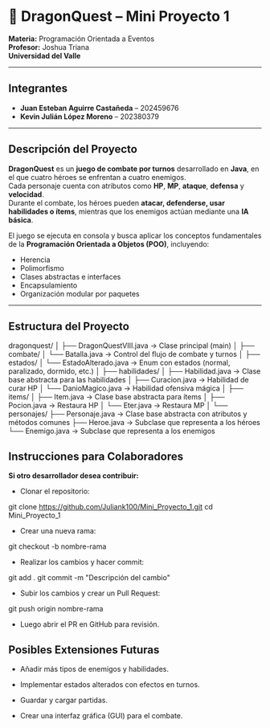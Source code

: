 # 🐉 DragonQuest – Mini Proyecto 1  
**Materia:** Programación Orientada a Eventos  
**Profesor:** Joshua Triana  
**Universidad del Valle**

---

## Integrantes  
- **Juan Esteban Aguirre Castañeda** – 202459676  
- **Kevin Julián López Moreno** – 202380379  

---

## Descripción del Proyecto  
**DragonQuest** es un **juego de combate por turnos** desarrollado en **Java**, en el que cuatro héroes se enfrentan a cuatro enemigos.  
Cada personaje cuenta con atributos como **HP**, **MP**, **ataque**, **defensa** y **velocidad**.  
Durante el combate, los héroes pueden **atacar, defenderse, usar habilidades o ítems**, mientras que los enemigos actúan mediante una **IA básica**.  

El juego se ejecuta en consola y busca aplicar los conceptos fundamentales de la **Programación Orientada a Objetos (POO)**, incluyendo:
- Herencia  
- Polimorfismo  
- Clases abstractas e interfaces  
- Encapsulamiento  
- Organización modular por paquetes

---

## Estructura del Proyecto
dragonquest/
│
├── DragonQuestVIII.java           → Clase principal (main)
│
├── combate/
│   └── Batalla.java               → Control del flujo de combate y turnos
│
├── estados/
│   └── EstadoAlterado.java        → Enum con estados (normal, paralizado, dormido, etc.)
│
├── habilidades/
│   ├── Habilidad.java             → Clase base abstracta para las habilidades
│   ├── Curacion.java              → Habilidad de curar HP
│   └── DanioMagico.java           → Habilidad ofensiva mágica
│
├── items/
│   ├── Item.java                  → Clase base abstracta para ítems
│   ├── Pocion.java                → Restaura HP
│   └── Eter.java                  → Restaura MP
│
└── personajes/
    ├── Personaje.java             → Clase base abstracta con atributos y métodos comunes
    ├── Heroe.java                 → Subclase que representa a los héroes
    └── Enemigo.java               → Subclase que representa a los enemigos


## Instrucciones para Colaboradores

**Si otro desarrollador desea contribuir:**

- Clonar el repositorio:

git clone https://github.com/Juliank100/Mini_Proyecto_1.git
cd Mini_Proyecto_1


- Crear una nueva rama:

git checkout -b nombre-rama


- Realizar los cambios y hacer commit:

git add .
git commit -m "Descripción del cambio"


- Subir los cambios y crear un Pull Request:

git push origin nombre-rama


- Luego abrir el PR en GitHub para revisión.

## Posibles Extensiones Futuras

- Añadir más tipos de enemigos y habilidades.

- Implementar estados alterados con efectos en turnos.

- Guardar y cargar partidas.

- Crear una interfaz gráfica (GUI) para el combate.
